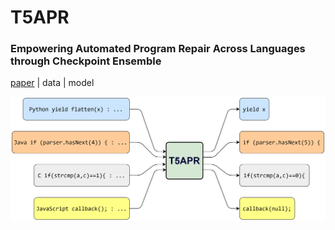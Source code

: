# T5APR
### Empowering Automated Program Repair Across Languages through Checkpoint Ensemble
[paper](paper) | data | model


![T5APR](T5APR.png)
